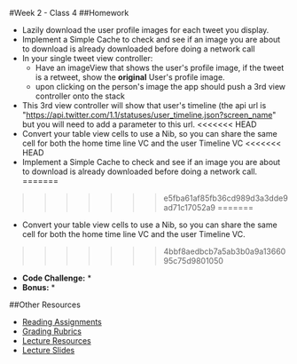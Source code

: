 #Week 2 - Class 4
##Homework
* Lazily download the user profile images for each tweet you display.
* Implement a Simple Cache to check and see if an image you are about to download is already downloaded before doing a network call
* In your single tweet view controller:
	* Have an imageView that shows the user's profile image, if the tweet is a retweet, show the **original** User's profile image.
	* upon clicking on the person's image the app should push a 3rd view controller onto the stack
* This 3rd view controller will show that user's timeline (the api url is "https://api.twitter.com/1.1/statuses/user_timeline.json?screen_name" but you will need to add a parameter to this url.
<<<<<<< HEAD
* Convert your table view cells to use a Nib, so you can share the same cell for both the home time line VC and the user Timeline VC
<<<<<<< HEAD
* Implement a Simple Cache to check and see if an image you are about to download is already downloaded before doing a network call.
=======
>>>>>>> e5fba61af85fb36cd989d3a3dde9ad71c17052a9
=======
* Convert your table view cells to use a Nib, so you can share the same cell for both the home time line VC and the user Timeline VC.
>>>>>>> 4bbf8aedbcb7a5ab3b0a9a1366095c75d9801050
* **Code Challenge:** 
	* 
* **Bonus:**
	* 

##Other Resources
* [Reading Assignments](../../Resources/ra-grading-standard/)
* [Grading Rubrics](../../Resources/)
* [Lecture Resources](lecture/)
* [Lecture Slides](https://www.icloud.com/keynote/000Vp4p_nQHtU4YfNPbXlHGig#Week2-Class4)